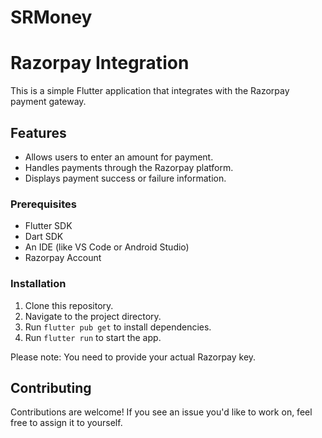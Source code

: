 # SRMoney

# Razorpay Integration

This is a simple Flutter application that integrates with the Razorpay payment gateway.

## Features

- Allows users to enter an amount for payment.
- Handles payments through the Razorpay platform.
- Displays payment success or failure information.

### Prerequisites

- Flutter SDK
- Dart SDK
- An IDE (like VS Code or Android Studio)
- Razorpay Account

### Installation

1. Clone this repository.
2. Navigate to the project directory.
3. Run `flutter pub get` to install dependencies.
4. Run `flutter run` to start the app.

Please note: You need to provide your actual Razorpay key. 

## Contributing

Contributions are welcome! If you see an issue you'd like to work on, feel free to assign it to yourself.
